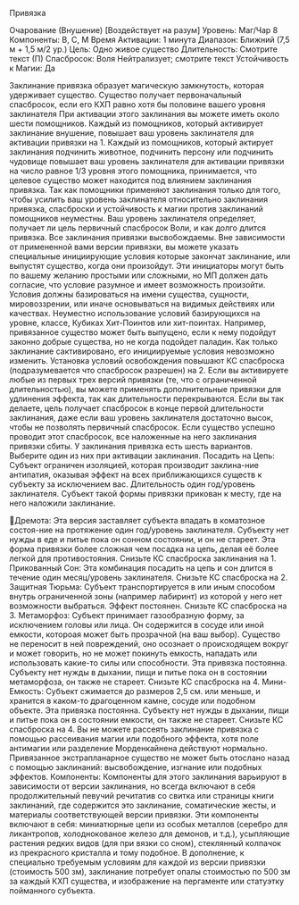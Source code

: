 
Привязка

Очарование (Внушение) [Воздействует
на разум]
Уровень: Маг/Чар 8
Компоненты: В, С, М
Время Активации: 1 минута
Диапазон: Ближний (7,5 м + 1,5 м/2 ур.)
Цель: Одно живое существо
Длительность: Смотрите текст (П)
Спасбросок: Воля Нейтрализует;
смотрите текст
Устойчивость к Магии: Да

Заклинание привязка образует магическую замкнутость, которая удерживает
существо. Существо получает первоначальный спасбросок, если его КХП
равно хотя бы половине вашего уровня
заклинателя
При активации этого заклинания вы
можете иметь около шести помощников.
Каждый из помощников, который активирует заклинание внушение, повышает
ваш уровень заклинателя для активации
привязки на 1. Каждый из помощников, который актирует заклинания подчинить животное, подчинить персону
или подчинить чудовище повышает ваш
уровень заклинателя для активации привязки на число равное 1/3 уровня этого
помощника, принимается, что целевое
существо может находится под влиянием заклинания привязка. Так как помощники применяют заклинания только
для того, чтобы усилить ваш уровень
заклинателя относительно заклинания
привязка, спасброски и устойчивость к
магии против заклинаний помощников
неуместны. Ваш уровень заклинателя
определяет, получает ли цель первичный спасбросок Воли, и как долго длится привязка. Все заклинания привязки
высвобождаемы.
Вне зависимости от примененной вами
версии привязки, вы можете указать специальные инициирующие условия которые закончат заклинание, или выпустят
существо, когда они произойдут. Эти
инициаторы могут быть по вашему желанию простыми или сложными, но МП
должен дать согласие, что условие разумное и имеет возможность произойти.
Условия должны базироваться на имени
существа, сущности, мировоззрении,
или иначе основываться на видимых
действиях или качествах. Неуместно использование условий базирующихся на
уровне, классе, Кубиках Хит-Поинтов
или хит-поинтах. Например, привязанное существо может быть выпущено,
если к нему подойдут законно добрые
существа, но не когда подойдет паладин.
Как только заклинание сактивировано,
его инициируемые условия невозможно
изменить. Установка условий освобождения повышают КС спасброска (подразумевается что спасбросок разрешен)
на 2.
Если вы активируете любые из первых трех версий привязки (те, что с
ограниченной длительностью), вы можете применять дополнительные привязки для удлинения эффекта, так как
длительности перекрываются. Если вы
так делаете, цель получает спасбросок
в конце первой длительности заклинания, даже если ваш уровень заклинателя
достаточно высок, чтобы не позволять
первичный спасбросок. Если существо
успешно проводит этот спасбросок, все
наложенные на него заклинания привязки сбиты.
У заклинания привязка есть шесть
вариантов. Выберите один из них при
активации заклинания.
Посадить на Цепь: Субъект ограничен
изоляцией, которая производит заклина-ние антипатия, оказывая эффект на
всех приближающихся существ к субъекту за исключением вас. Длительность
один год/уровень заклинателя. Субъект
такой формы привязки прикован к месту,
где на него наложили заклинание.

Дремота: Эта версия заставляет субъекта впадать в коматозное состоя-ние на
протяжение один год/уровень заклинателя. Субъекту нет нужды в еде и питье
пока он сонном состоянии, и он не стареет. Эта форма привязки более сложная чем
посадка на цепь, делая её более легкой для
противостояния. Снизьте КС спасброска
заклинания на 1.
Прикованный Сон: Эта комбинация
посадить на цепь и сон длится в течение один месяц/уровень заклинателя.
Снизьте КС спасброска на 2.
Защитная Тюрьма: Субъект транспортируется в или иным способом
внутрь ограниченной зоны (например
лабиринт) из которой у него нет возможности выбраться. Эффект постоянен.
Снизьте КС спасброска на 3.
Метаморфоз: Субъект принимает
газообразную форму, за исключением
головы или лица. Он содержится в сосуде или иной емкости, котороая может
быть прозрачной (на ваш выбор). Существо не переносит в ней повреждений,
оно осознает о происходящем вокруг и
может говорить, но не может покинуть
емкость, нападать или использовать какие-то силы или способности. Эта привязка постоянна. Субъекту нет нужды в
дыхании, пищи и питье пока он в состоянии метаморфоза, он также не стареет.
Снизьте КС спасброска на 4.
Мини-Емкость: Субъект сжимается
до размеров 2,5 см. или меньше, и хранится в каком-то драгоценном камне,
сосуде или подобном объекте. Эта привязка постоянна. Субъекту нет нужды
в дыхании, пищи и питье пока он в состоянии емкости, он также не стареет.
Снизьте КС спасброска на 4.
Вы не можете рассеять заклинание
привязка с помощью рассеивания магии
или подобного эффекта, хотя поле антимагии или разделение Морденкайнена
действуют нормально. Привязанное экстрапланарное существо не может быть
отослано назад с помощью заклинаний:
высвобождение, изгнание или подобных
эффектов.
Компоненты: Компоненты для этого
заклинания варьируют в зависимости от
версии заклинания, но всегда включают
в себя продолжительный певучий речитатив со свитка или страницы книги заклинаний, где содержится это заклинание, соматические жесты, и материалы
соответствующей версии привязки. Эти
компоненты включают в себя: миниатюрные цепи из особых металлов (серебро для ликантропов, холоднокованое
железо для демонов, и т.д.), усыпляющие
растения редких видов (для при вязки со
сном), стеклянный колпачок из прекрасного кристалла и тому подобное.
В дополнение, к специально требуемым условиям для каждой из версии
привязки (стоимость 500 зм), заклинание
потребует опалы стоимостью по 500 зм
за каждый КХП существа, и изображение на пергаменте или статуэтку пойманного субъекта.